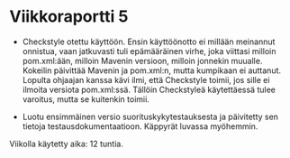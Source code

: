 # Viikkoraportti 5

* Checkstyle otettu käyttöön. Ensin käyttöönotto ei millään meinannut onnistua, vaan jatkuvasti tuli epämääräinen virhe, joka viittasi milloin pom.xml:ään, milloin Mavenin versioon, milloin jonnekin muualle. Kokeilin päivittää Mavenin ja pom.xml:n, mutta kumpikaan ei auttanut. Lopulta ohjaajan kanssa kävi ilmi, että Checkstyle toimii, jos sille ei ilmoita versiota pom.xml:ssä. Tällöin Checkstyleä käytettäessä tulee varoitus, mutta se kuitenkin toimii.

* Luotu ensimmäinen versio suorituskykytestauksesta ja päivitetty sen tietoja testausdokumentaatioon. Käppyrät luvassa myöhemmin.

Viikolla käytetty aika: 12 tuntia.